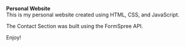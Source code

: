 **Personal Website** <br>
This is my personal website created using HTML, CSS, and JavaScript.

The Contact Section was built using the FormSpree API.

Enjoy!


